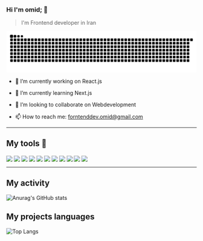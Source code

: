 ### Hi I'm omid; 👋
> I'm Frontend developer in Iran
<img align="center" src="https://raw.githubusercontent.com/imrrobat/imrrobat/d1b244e170d2b75fdda3efd499eaaf163f7a617c/images/github-contribution-grid-snake.svg" />

- 🔭 I’m currently working on React.js

- 🌱 I’m currently learning Next.js

- 👯 I’m looking to collaborate on Webdevelopment


- 📫 How to reach me: forntenddev.omid@gmail.com

---
<h2>My tools 💪</h2>

<div display= 'flex'>
 <img align="center" width='100px' src="https://raw.githubusercontent.com/marwin1991/profile-technology-icons/refs/heads/main/icons/html.png" />
<img align="center" width='100px' src="https://raw.githubusercontent.com/marwin1991/profile-technology-icons/refs/heads/main/icons/css.png" />
<img align="center" width='100px' src="https://raw.githubusercontent.com/marwin1991/profile-technology-icons/refs/heads/main/icons/sass.png" />
<img align="center" width='100px' src="https://raw.githubusercontent.com/marwin1991/profile-technology-icons/refs/heads/main/icons/tailwind_css.png" />
<img align="center" width='100px' src="https://raw.githubusercontent.com/marwin1991/profile-technology-icons/refs/heads/main/icons/git.png" />
<img align="center" width='100px' src="https://raw.githubusercontent.com/marwin1991/profile-technology-icons/refs/heads/main/icons/javascript.png" />
<img align="center" width='100px' src="https://raw.githubusercontent.com/marwin1991/profile-technology-icons/refs/heads/main/icons/react.png" />
<img align="center" width='100px' src="https://raw.githubusercontent.com/marwin1991/profile-technology-icons/refs/heads/main/icons/typescript.png" />
<img align="center" width='100px' src="https://raw.githubusercontent.com/marwin1991/profile-technology-icons/refs/heads/main/icons/next_js.png" />
<img align="center" width='100px' src="https://raw.githubusercontent.com/marwin1991/profile-technology-icons/refs/heads/main/icons/redux.png" />
<img align="center" width='100px' src="https://raw.githubusercontent.com/marwin1991/profile-technology-icons/refs/heads/main/icons/node_js.png" />
</div>


---
 ## My activity
![Anurag's GitHub stats](https://github-readme-stats.vercel.app/api?username=Omidfoladvand4&show_icons=true&theme=transparent) 
## My projects languages
![Top Langs](https://github-readme-stats.vercel.app/api/top-langs/?username=Omidfoladvand4&size_weight=0.5&count_weight=0.5)




